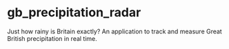 # gb_precipitation_radar
Just how rainy is Britain exactly? An application to track and measure Great British precipitation in real time.
